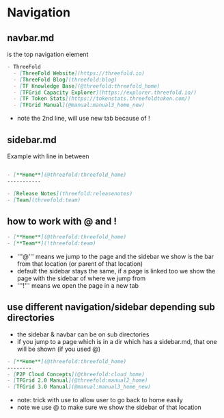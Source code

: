 # Navigation

## navbar.md

is the top navigation element

```markdown
- ThreeFold
  - [ThreeFold Website](https://threefold.io)
  - [ThreeFold Blog](threefold:blog)
  - [TF Knowledge Base](@threefold:threefold_home)
  - [TFGrid Capacity Explorer](https://explorer.threefold.io/)
  - [TF Token Stats](https://tokenstats.threefoldtoken.com/)
  - [TFGrid Manual](@manual:manual3_home_new)

```

- note the 2nd line, will use new tab because of !

## sidebar.md

Example with line in between

```markdown

- [**Home**](@threefold:threefold_home)
-----------

- [Release Notes](threefold:releasenotes)
- [Team](threefold:team)

```

## how to work with @ and !

```markdown
- [**Home**](@threefold:threefold_home)
- [**Team**](!threefold:team)
```

- '''@''' means we jump to the page and the sidebar we show is the bar from that location (or parent of that location)
- default the sidebar stays the same, if a page is linked too we show the page with the sidebar of where we jump from
- '''!''' means we open the page in a new tab

## use different navigation/sidebar depending sub directories

- the sidebar & navbar can be on sub directories
- if you jump to a page which is in  a dir which has a sidebar.md, that one will be shown (if you used @)


```markdown
- [**Home**](@threefold:threefold_home)
--------
- [P2P Cloud Concepts](@threefold:cloud_home)
- [TFGrid 2.0 Manual](@threefold:manual2_home)
- [TFGrid 3.0 Manual](@manual:manual3_home_new)
```

- note: trick with use to allow user to go back to home easily
- note we use @ to make sure we show the sidebar of that location